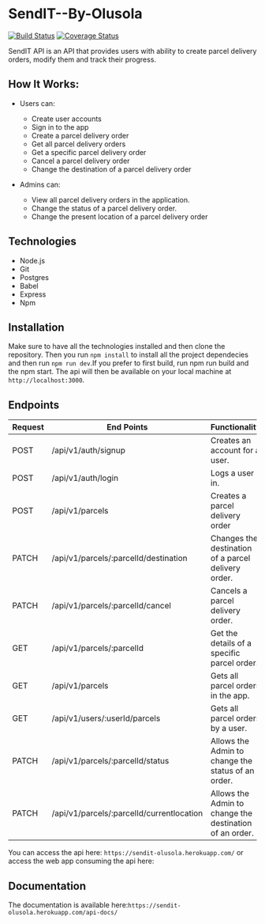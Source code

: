 # SendIT--By-Olusola

[![Build Status](https://travis-ci.org/Olusamimaths/SendIT--By-Olusola.svg?branch=develop)](https://travis-ci.org/olusamimaths/SendIT--By-Olusola) [![Coverage Status](https://coveralls.io/repos/github/olusamimaths/SendIT--By-Olusola/badge.svg?branch=develop)](https://coveralls.io/github/olusamimaths/SendIT--By-Olusola?branch=develop)

SendIT API is an API that provides users with ability to create parcel delivery orders, modify them and track their progress.

## How It Works:
* Users can:
  - Create user accounts 
  - Sign in to the app
  - Create a parcel delivery order
  - Get all parcel delivery orders
  - Get a specific parcel delivery order
  - Cancel a parcel delivery order
  - Change the destination of a parcel delivery order

* Admins can:
  - View all parcel delivery orders in the application.
  - Change the status of a parcel delivery order.
  - Change the present location of a parcel delivery order

## Technologies
- Node.js
- Git
- Postgres
- Babel
- Express
- Npm

## Installation
Make sure to have all the technologies installed and then clone the repository. Then you run `npm install` to install all the project dependecies and then run `npm run dev`.If you prefer to first build, run npm run build and the npm start. The api will then be available on your local machine at `http://localhost:3000`.

## Endpoints

| Request       | End Points                    | Functionality |
| ------------- | -------------                 |-------------
| POST          | /api/v1/auth/signup           | Creates an account for a user. |
| POST          | /api/v1/auth/login            | Logs a user in. |
| POST          | /api/v1/parcels               | Creates a parcel delivery order |
| PATCH         | /api/v1/parcels/:parcelId/destination | Changes the destination of a parcel delivery order. |
| PATCH         | /api/v1/parcels/:parcelId/cancel      | Cancels a parcel delivery order. |
| GET           | /api/v1/parcels/:parcelId      | Get the details of a specific parcel order. |
| GET           | /api/v1/parcels                | Gets all parcel orders in the app. |
| GET           | /api/v1/users/:userId/parcels  | Gets all parcel orders by a user. |
| PATCH         | /api/v1/parcels/:parcelId/status| Allows the Admin to change the status of an order. |
| PATCH         | /api/v1/parcels/:parcelId/currentlocation| Allows the Admin to change the destination of an order. |

You can access the api here:  `https://sendit-olusola.herokuapp.com/` or access the web app consuming the api here: 

## Documentation
The documentation is available here:`https://sendit-olusola.herokuapp.com/api-docs/`







